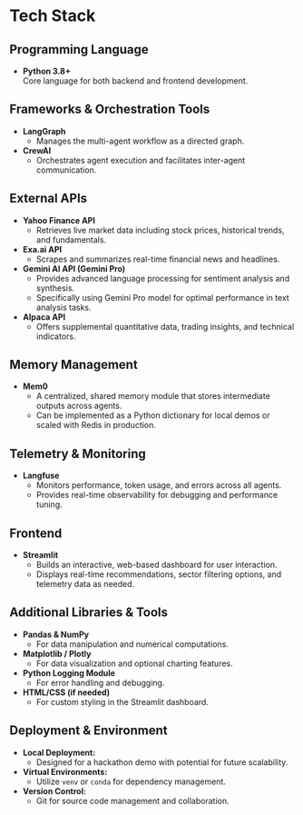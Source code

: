 # Tech Stack

## Programming Language
- **Python 3.8+**  
  Core language for both backend and frontend development.

## Frameworks & Orchestration Tools
- **LangGraph**  
  - Manages the multi-agent workflow as a directed graph.
- **CrewAI**  
  - Orchestrates agent execution and facilitates inter-agent communication.

## External APIs
- **Yahoo Finance API**  
  - Retrieves live market data including stock prices, historical trends, and fundamentals.
- **Exa.ai API**  
  - Scrapes and summarizes real-time financial news and headlines.
- **Gemini AI API (Gemini Pro)**  
  - Provides advanced language processing for sentiment analysis and synthesis.
  - Specifically using Gemini Pro model for optimal performance in text analysis tasks.
- **Alpaca API**  
  - Offers supplemental quantitative data, trading insights, and technical indicators.

## Memory Management
- **Mem0**  
  - A centralized, shared memory module that stores intermediate outputs across agents.
  - Can be implemented as a Python dictionary for local demos or scaled with Redis in production.

## Telemetry & Monitoring
- **Langfuse**  
  - Monitors performance, token usage, and errors across all agents.
  - Provides real-time observability for debugging and performance tuning.

## Frontend
- **Streamlit**  
  - Builds an interactive, web-based dashboard for user interaction.
  - Displays real-time recommendations, sector filtering options, and telemetry data as needed.

## Additional Libraries & Tools
- **Pandas & NumPy**  
  - For data manipulation and numerical computations.
- **Matplotlib / Plotly**  
  - For data visualization and optional charting features.
- **Python Logging Module**  
  - For error handling and debugging.
- **HTML/CSS (if needed)**  
  - For custom styling in the Streamlit dashboard.

## Deployment & Environment
- **Local Deployment:**  
  - Designed for a hackathon demo with potential for future scalability.
- **Virtual Environments:**  
  - Utilize `venv` or `conda` for dependency management.
- **Version Control:**  
  - Git for source code management and collaboration.
